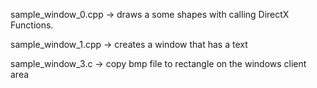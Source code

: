 sample_window_0.cpp -> draws a some shapes with calling DirectX Functions.

sample_window_1.cpp -> creates a window that has a text

sample_window_3.c -> copy bmp file to rectangle on the windows client area
  
